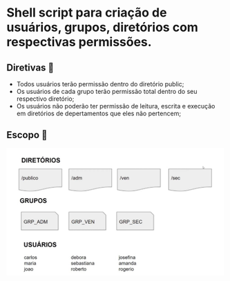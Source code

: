# Shell script para criação de usuários, grupos, diretórios com respectivas permissões.

## Diretivas 📢

- Todos usuários terão permissão dentro do diretório public;
- Os usuários de cada grupo terão permissão total dentro do seu respectivo diretório;
- Os usuários não poderão ter permissão de leitura, escrita e execução em diretórios de depertamentos que eles não pertencem;


## Escopo 🔨

![Escopo](escopo.png)
